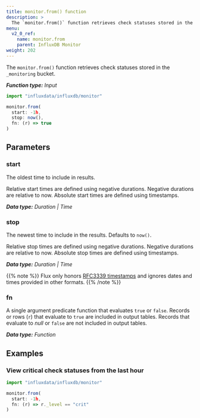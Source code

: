 ```yaml
---
title: monitor.from() function
description: >
  The `monitor.from()` function retrieves check statuses stored in the `_monitoring` bucket.
menu:
  v2_0_ref:
    name: monitor.from
    parent: InfluxDB Monitor
weight: 202
---
```


The `monitor.from()` function retrieves check statuses stored in the `_monitoring` bucket.

_**Function type:** Input_

```js
import "influxdata/influxdb/monitor"

monitor.from(
  start: -1h,
  stop: now(),
  fn: (r) => true
)
```


## Parameters

### start
The oldest time to include in results.

Relative start times are defined using negative durations.
Negative durations are relative to now.
Absolute start times are defined using timestamps.

_**Data type:** Duration | Time_

### stop
The newest time to include in the results.
Defaults to `now()`.

Relative stop times are defined using negative durations.
Negative durations are relative to now.
Absolute stop times are defined using timestamps.

_**Data type:** Duration | Time_

{{% note %}}
Flux only honors [RFC3339 timestamps](/v2.0/reference/flux/language/types#timestamp-format)
and ignores dates and times provided in other formats.
{{% /note %}}

### fn
A single argument predicate function that evaluates `true` or `false`.
Records or rows (`r`) that evaluate to `true` are included in output tables.
Records that evaluate to _null_ or `false` are not included in output tables.

_**Data type:** Function_

## Examples

### View critical check statuses from the last hour
```js
import "influxdata/influxdb/monitor"

monitor.from(
  start: -1h,
  fn: (r) => r._level == "crit"
)
```
